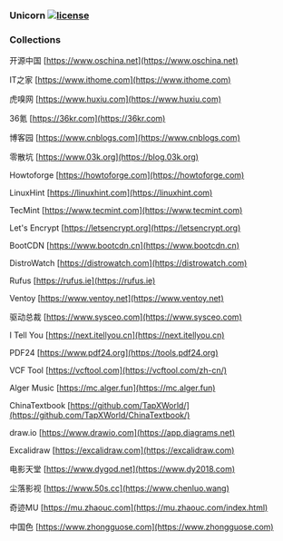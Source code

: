 ### Unicorn [![license](https://img.shields.io/badge/license-MIT-brightgreen.svg?style=flat)](https://github.com/huaiping/unicorn/blob/master/LICENSE)

### Collections
开源中国 [https://www.oschina.net](https://www.oschina.net)  

IT之家 [https://www.ithome.com](https://www.ithome.com)  

虎嗅网 [https://www.huxiu.com](https://www.huxiu.com)  

36氪 [https://36kr.com](https://36kr.com)  

博客园 [https://www.cnblogs.com](https://www.cnblogs.com)  

零散坑 [https://www.03k.org](https://blog.03k.org)  

Howtoforge [https://howtoforge.com](https://howtoforge.com)  

LinuxHint [https://linuxhint.com](https://linuxhint.com)  

TecMint [https://www.tecmint.com](https://www.tecmint.com)  

Let's Encrypt [https://letsencrypt.org](https://letsencrypt.org)  

BootCDN [https://www.bootcdn.cn](https://www.bootcdn.cn)  

DistroWatch [https://distrowatch.com](https://distrowatch.com)  

Rufus [https://rufus.ie](https://rufus.ie)  

Ventoy [https://www.ventoy.net](https://www.ventoy.net)  

驱动总裁 [https://www.sysceo.com](https://www.sysceo.com)  

I Tell You [https://next.itellyou.cn](https://next.itellyou.cn)  

PDF24 [https://www.pdf24.org](https://tools.pdf24.org)  

VCF Tool [https://vcftool.com](https://vcftool.com/zh-cn/)  

Alger Music [https://mc.alger.fun](https://mc.alger.fun)  

ChinaTextbook [https://github.com/TapXWorld/](https://github.com/TapXWorld/ChinaTextbook/)  

draw.io [https://www.drawio.com](https://app.diagrams.net)  

Excalidraw [https://excalidraw.com](https://excalidraw.com)  

电影天堂 [https://www.dygod.net](https://www.dy2018.com)  

尘落影视 [https://www.50s.cc](https://www.chenluo.wang)  

奇迹MU [https://mu.zhaouc.com](https://mu.zhaouc.com/index.html)  

中国色 [https://www.zhongguose.com](https://www.zhongguose.com)
